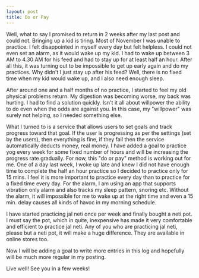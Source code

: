 ```yaml
---
layout: post
title: Do or Pay
---
```

Well, what to say I promised to return in 2 weeks after my last post and could not. Bringing up a kid is tiring. Most of November I was unable to practice. I felt disappointed in myself every day but felt helpless. I could not even set an alarm, as it would wake up my kid. I had to wake up between 3 AM to 4.30 AM for his feed and had to stay up for at least half an hour. After all this, it was turning out to be impossible to get up early again and do my practices. Why didn't I just stay up after his feed? Well, there is no fixed time when my kid would wake up, and I also need enough sleep.

After around one and a half months of no practice, I started to feel my old physical problems return. My digestion was becoming worse, my back was hurting. I had to find a solution quickly. Isn't it all about willpower the ability to do even when the odds are against you. In this case, my "willpower" was surely not helping, so I needed something else.

What I turned to is a service that allows users to set goals and track progress toward that goal. If the user is progressing as per the settings (set by the users), then everything is fine, if they fail then the service automatically deducts money, real money. I have added a goal to practice yog every week for some fixed number of hours and will be increasing the progress rate gradually. For now, this "do or pay" method is working out for me. One of a day last week, I woke up late and knew I did not have enough time to complete the half an hour practice so I decided to practice only for 15 mins. I feel it is more important to practice every day than to practice for a fixed time every day. For the alarm, I am using an app that supports vibration only alarm and also tracks my sleep pattern, snoring etc. Without the alarm, it will impossible for me to wake up at the right time and even a 15 min. delay causes all kinds of havoc in my morning schedule. 

I have started practicing jal neti once per week and finally bought a neti pot. I must say the pot, which in quite, inexpensive has made it very comfortable and efficient to practice jal neti. Any of you who are practicing jal neti, please but a neti pot, it will make a huge difference. They are available in online stores too.

Now I will be adding a goal to write more entries in this log and hopefully will be much more regular in my posting.

Live well! See you in a few weeks!
